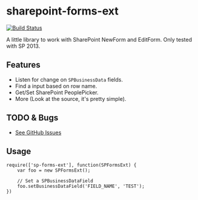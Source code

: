 sharepoint-forms-ext
====================
[![Build Status](https://travis-ci.org/Saturate/sharepoint-forms-ext.png)](https://travis-ci.org/Saturate/sharepoint-forms-ext)

A little library to work with SharePoint NewForm and EditForm. Only tested with SP 2013.


## Features
- Listen for change on `SPBusinessData` fields.
- Find a input based on row name.
- Get/Set SharePoint PeoplePicker.
- More (Look at the source, it's pretty simple).

## TODO & Bugs
-	[See GitHub Issues](https://github.com/Saturate/sharepoint-forms-ext/issues)

## Usage

	require(['sp-forms-ext'], function(SPFormsExt) {
		var foo = new SPFormsExt();

		// Set a SPBusinessDataField
		foo.setBusinessDataField('FIELD_NAME', 'TEST');
	})